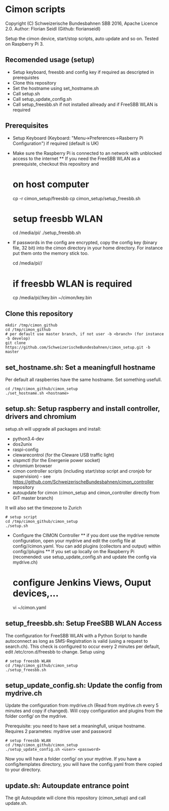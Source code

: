 # Cimon scripts
Copyright (C) Schweizerische Bundesbahnen SBB 2016, Apache Licence 2.0. Author: Florian Seidl (Github: florianseidl) 

Setup the cimon device, start/stop scripts, auto update and so on. Tested on Raspberry Pi 3.

## Recomended usage (setup)
* Setup keyboard, freesbb and config key if required as descripted in prerequistes
* Clone this repository 
* Set the hostname using set_hostname.sh
* Call setup.sh
* Call setup_update_config.sh
* Call setup_freesbb.sh if not installed allready and if FreeSBB WLAN is required

## Prerequisites
* Setup Keyboard (Keyboard: "Menu->Preferences->Rasberry Pi Configuration") if required (default is UK)
* Make sure the Raspberry Pi is connected to an network with unblocked access to the internet
** If you need the FreeSBB WLAN as a prerequiste, checkout this repository and

    # on host computer
    cp -r cimon_setup/freesbb <usbstick>
    cp cimon_setup/setup_freesbb.sh <usbstick>
    # setup freesbb WLAN
    cd /media/pi/<usbstick>
    ./setup_freesbb.sh 
    
* If passwords in the config are encrypted, copy the config key (binary file, 32 bit) into the cimon directory in your home directory. For instance put them onto the memory stick too.

    cd /media/pi/<usbstick>/
    # if freesbb WLAN is required
    cp /media/pi/<usbstick>/key.bin ~/cimon/key.bin

## Clone this repository
    
    mkdir /tmp/cimon_github
    cd /tmp/cimon_github
    # per default use master branch, if not user -b <branch> (for instance -b develop)
    git clone https://github.com/SchweizerischeBundesbahnen/cimon_setup.git -b master

## set_hostname.sh: Set a meaningfull hostname
Per default all raspberries have the same hostname. Set something usefull.

    cd /tmp/cimon_github/cimon_setup
    ./set_hostname.sh <hostname> 

## setup.sh: Setup raspberry and install controller, drivers and chromium
    
setup.sh will upgrade all packages and install:
* python3.4-dev
* dos2unix
* raspi-config
* clewarecontrol (for the Cleware USB traffic light)
* sispmctl (for the Energenie power socket)
* chromium browser
* cimon controller scripts (including start/stop script and cronjob for supervision) - see https://github.com/SchweizerischeBundesbahnen/cimon_controller repository
* autoupdate for cimon (cimon_setup and cimon_controller directly from GIT master branch)

It will also set the timezone to Zurich

    # setup script
    cd /tmp/cimon_github/cimon_setup
    ./setup.sh 

* Configure the CIMON Controller 
** if you dont use the mydrive remote configuration, open your mydrive and edit the config file at config/<hostname>/cimon.yaml. You can add plugins (collectors and output) within config/<hostname>/plugins
** If you set up locally on the Raspberry Pi (recomended: use setup_update_config.sh and update the config via mydrive.ch) 

    # configure Jenkins Views, Ouput devices,...
    vi ~/cimon.yaml    
  
## setup_freesbb.sh: Setup FreeSBB WLAN Access
The configuration for FreeSBB WLAN with a Python Script to handle autoconnect as long as SMS-Registration is valid (using a request to search.ch). This check is configured to occur every 2 minutes per default, edit /etc/cron.d/freesbb to change. Setup using

    # setup freesbb WLAN
    cd /tmp/cimon_github/cimon_setup
    ./setup_freesbb.sh

## setup_update_config.sh: Update the config from mydrive.ch
Update the configuration from mydrive.ch (Read from mydrive.ch every 5 minutes and copy if changed). Will copy configuration and plugins from the folder config/<hostname> on the mydrive.

Prerequisite: you need to have set a meaningfull, unique hostname. Requires 2 parametes: mydrive user and password

    # setup freesbb WLAN
    cd /tmp/cimon_github/cimon_setup
    ./setup_update_config.sh <user> <password>
    
Now you will have a folder config/<hostname> on your mydrive. If you have a config/templates directory, you will have the config.yaml from there copied to your directory.

## update.sh: Autoupdate entrance point
The git Autoupdate will clone this repository (cimon_setup) and call update.sh.